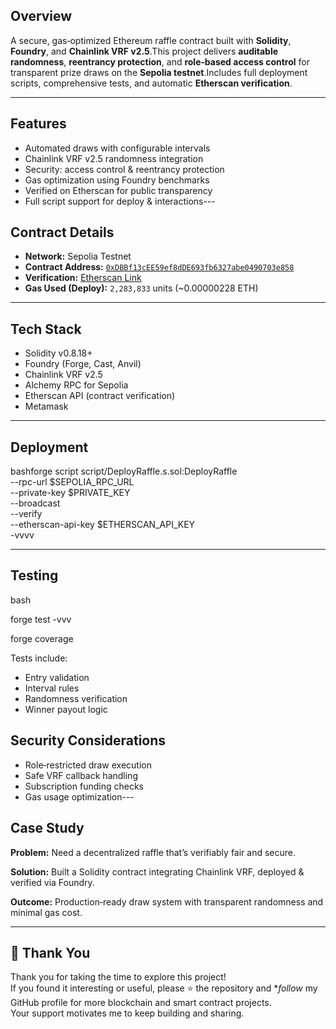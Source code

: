 ## Overview
A secure, gas‑optimized Ethereum raffle contract built with **Solidity**, **Foundry**, and **Chainlink VRF v2.5**.This project delivers **auditable randomness**, **reentrancy protection**, and **role‑based access control** for transparent prize draws on the **Sepolia testnet**.Includes full deployment scripts, comprehensive tests, and automatic **Etherscan verification**.

---

##  Features
- Automated draws with configurable intervals
- Chainlink VRF v2.5 randomness integration
- Security: access control & reentrancy protection
- Gas optimization using Foundry benchmarks
- Verified on Etherscan for public transparency
- Full script support for deploy & interactions---

##  Contract Details
- **Network:** Sepolia Testnet
- **Contract Address:** [`0xDBBf13cEE59ef8dDE693fb6327abe0490703e858`](https://sepolia.etherscan.io/address/0xdbbf13cee59ef8dde693fb6327abe0490703e858)
- **Verification:** [Etherscan Link](https://sepolia.etherscan.io/address/0xdbbf13cee59ef8dde693fb6327abe0490703e858#code)
- **Gas Used (Deploy):** `2,283,833` units (~0.00000228 ETH)

---

##  Tech Stack
- Solidity v0.8.18+
- Foundry (Forge, Cast, Anvil)
- Chainlink VRF v2.5
- Alchemy RPC for Sepolia
- Etherscan API (contract verification)
- Metamask
  

---

##  Deployment
bashforge script script/DeployRaffle.s.sol:DeployRaffle \
 --rpc-url $SEPOLIA_RPC_URL \
 --private-key $PRIVATE_KEY \
 --broadcast \
 --verify \
 --etherscan-api-key $ETHERSCAN_API_KEY \
 -vvvv

---

##  Testing
bash

forge test -vvv

forge coverage

Tests include:
- Entry validation
- Interval rules
- Randomness verification
- Winner payout logic

##  Security Considerations
- Role‑restricted draw execution
- Safe VRF callback handling
- Subscription funding checks
- Gas usage optimization---

##  Case Study
**Problem:** Need a decentralized raffle that’s verifiably fair and secure.

**Solution:** Built a Solidity contract integrating Chainlink VRF, deployed & verified via Foundry.

**Outcome:** Production‑ready draw system with transparent randomness and minimal gas cost.

---

## 🙏 Thank You
Thank you for taking the time to explore this project!  
If you found it interesting or useful, please ⭐  the repository and **follow* my GitHub profile for more blockchain and smart contract projects.  
Your support motivates me to keep building and sharing.